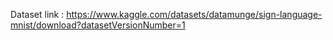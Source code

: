 Dataset link : https://www.kaggle.com/datasets/datamunge/sign-language-mnist/download?datasetVersionNumber=1
